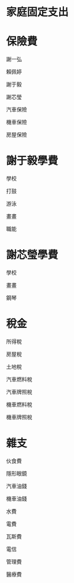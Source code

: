 家庭固定支出
=============

保險費
=============

謝一弘 

賴佩婷

謝于毅

謝芯瑩

汽車保險

機車保險

房屋保險

謝于毅學費
=============
學校

打鼓 

游泳

畫畫

職能

謝芯瑩學費
=============
學校 

畫畫 

鋼琴 

稅金
=============
所得稅

房屋稅

土地稅

汽車燃料稅

汽車牌照稅

機車燃料稅

機車牌照稅

雜支
=============

伙食費

隱形眼鏡

汽車油錢

機車油錢

水費

電費

瓦斯費

電信

管理費

醫療費